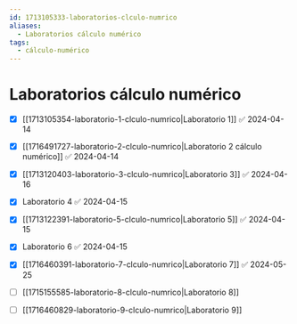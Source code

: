 ```yaml
---
id: 1713105333-laboratorios-clculo-numrico
aliases:
  - Laboratorios cálculo numérico
tags:
  - cálculo-numérico
---
```


# Laboratorios cálculo numérico

- [x] [[1713105354-laboratorio-1-clculo-numrico|Laboratorio 1]] ✅ 2024-04-14
- [x] [[1716491727-laboratorio-2-clculo-numrico|Laboratorio 2 cálculo numérico]] ✅ 2024-04-14
- [x] [[1713120403-laboratorio-3-clculo-numrico|Laboratorio 3]] ✅ 2024-04-16
- [x] Laboratorio 4 ✅ 2024-04-15
- [x] [[1713122391-laboratorio-5-clculo-numrico|Laboratorio 5]] ✅ 2024-04-15
- [x] Laboratorio 6 ✅ 2024-04-15

- [x] [[1716460391-laboratorio-7-clculo-numrico|Laboratorio 7]] ✅ 2024-05-25
- [ ] [[1715155585-laboratorio-8-clculo-numrico|Laboratorio 8]]
- [ ] [[1716460829-laboratorio-9-clculo-numrico|Laboratorio 9]]

